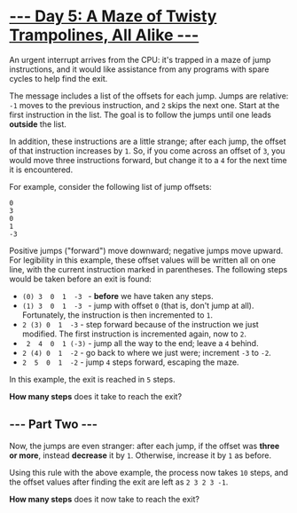# [--- Day 5: A Maze of Twisty Trampolines, All Alike ---](https://adventofcode.com/2017/day/5)

An urgent interrupt arrives from the CPU: it's trapped in a maze of jump instructions, and it would like assistance from any programs with spare cycles to help find the exit.

The message includes a list of the offsets for each jump. Jumps are relative: ``-1`` moves to the previous instruction, and ``2`` skips the next one. Start at the first instruction in the list. The goal is to follow the jumps until one leads **outside** the list.

In addition, these instructions are a little strange; after each jump, the offset of that instruction increases by ``1``. So, if you come across an offset of ``3``, you would move three instructions forward, but change it to a ``4`` for the next time it is encountered.

For example, consider the following list of jump offsets:

```
0
3
0
1
-3
```

Positive jumps ("forward") move downward; negative jumps move upward. For legibility in this example, these offset values will be written all on one line, with the current instruction marked in parentheses. The following steps would be taken before an exit is found:

- ``(0) 3  0  1  -3 `` - **before** we have taken any steps.
- ``(1) 3  0  1  -3 `` - jump with offset ``0`` (that is, don't jump at all). Fortunately, the instruction is then incremented to ``1``.
- `` 2 (3) 0  1  -3 `` - step forward because of the instruction we just modified. The first instruction is incremented again, now to ``2``.
- `` 2  4  0  1 (-3)`` - jump all the way to the end; leave a ``4`` behind.
- `` 2 (4) 0  1  -2 `` - go back to where we just were; increment ``-3`` to ``-2``.
- `` 2  5  0  1  -2 `` - jump ``4`` steps forward, escaping the maze.

In this example, the exit is reached in ``5`` steps.

**How many steps** does it take to reach the exit?

## --- Part Two ---

Now, the jumps are even stranger: after each jump, if the offset was **three or more**, instead **decrease** it by ``1``. Otherwise, increase it by ``1`` as before.

Using this rule with the above example, the process now takes ``10`` steps, and the offset values after finding the exit are left as ``2 3 2 3 -1``.

**How many steps** does it now take to reach the exit?

